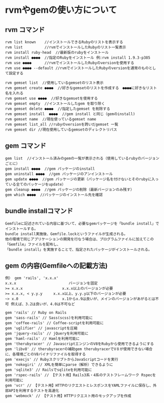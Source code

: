 # rvmやgemの使い方について

## rvm コマンド


    rvm list known    //インストールできるRubyのリストを表示する
    rvm list          //rvmでインストールしたRubyのリスト一覧表示
    rvm install ruby-head  //最新版のrubyをインストール
    rvm install ●●●●  //指定のRubyをインストール 例:rvm install 1.9.3-p385
    rvm use ●●●●      //rvmでインストールしたRubyのversionを使用する
    rvm use ●●●● --default //rvmでインストールしたRubyのversionを通常のものとして設定する

    rvm gemset list  //使用しているgemsetのリスト表示
    rvm gemset create ●●●●  //好きなgemsetのリストを作成する　●●●●に好きなリスト名を入れる
    rvm gemset use ●●●●  //好きなgemsetを使用する
    rvm gemset empty  //インストールしたgem を取り除く
    rvm gemset delete ●●●●  //指定したgemset を削除する
    rvm gemset install  ●●●●  //gem install と同じ（gemのinstall)
    rvm gemset name  //現在使っているgemset name
    rvm gemset list_all //rubyのversionを跨いだgemset 一覧
    rvm gemset dir //現在使用しているgemsetのディレクトリパス

## gem コマンド

    gem list  //インストール済みのgemの一覧が表示される（使用しているrubyのバージョンごとに）
    gem install ●●●●  //gem パッケージのinstall 
    gem uninstall ●●●●  //gem パッケージのアンインストール
    gem update ●●●●  //gem パッケージの更新（パッケージ名を付けないとそのrubyに入っている全てのパッケージをupdate）
    gem cleanup ●●●●  //gem パッケージの削除（最新バージョンのみ残す）
    gem which ●●●●  //パッケージのインストール先を確認

## bundle installコマンド

    Gemfileに記述されている内容に基づいて、必要なgemパッケージを「bundle install」でインストールする。
    bundle install実施後、Gemfile.lockというファイルが生成される。
    他の環境で同じアプリケーションの開発を行なう場合は、プログラムファイルに加えてこの「Gemfile」ファイルを配布し、
    「bundle install」を実施することで、指定されたパッケージがインストールされる。

## gem の内容(Gemfileへの記載方法)

    例） gem 'rails', 'x.x.x'
    x.x.x                        バージョンを固定
    >= x.x.x                  x.x.x以上のバージョンが必要
    >= x.x.x, < y.y.y     x.x.x以上、y.y.y以下のバージョンが必要
    ~> x.0                    x.1からx.9は良いが、メインのバージョンがあがるとは不可 例えば、3.2は良いが、4.0は不可など

    gem 'rails' // Ruby on Rails
    gem 'sass-rails' // Sass(scss)を利用可能に
    gem 'coffee-rails' // Coffee-scriptを利用可能に
    gem 'uglifier' // javascriptを圧縮
    gem 'jquery-rails' // jQueryを利用可能に
    gem 'haml-rails' // Hamlを利用可能に
    gem 'therubyracer' // JavascriptエンジンのV8をRubyから使用できるようにする
    gem 'libv8' // therubyracerの補助gem therubyracerでV８が使用できない場合に、各環境ごとのV8バイナリファイルを取得する
    gem 'execjs' // RubyスクリプトからJavaScriptコードを実行
    gem 'nokogiri' // XMLを簡単にparse（解析）できるように
    gem 'sqlite3' // Railsでsqliteを利用可能に
    gem 'rspec-rails' // 【テスト用】Rails3系・4系のテストフレームワーク Rspecを利用可能に
    gem 'vcr' // 【テスト用】HTTPのリクエストとレスポンスをYAMLファイルに保存し、外部APIを利用するテストを高速化
    gem 'webmock' // 【テスト用】HTTPリクエスト用のモックアップを作成